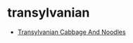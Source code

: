# transylvanian

 * [Transylvanian Cabbage And Noodles](../../index/t/transylvanian-cabbage-and-noodles.json)
